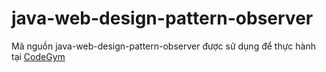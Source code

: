 # java-web-design-pattern-observer
Mã nguồn java-web-design-pattern-observer được sử dụng để thực hành tại [CodeGym](https://codegym.vn)

